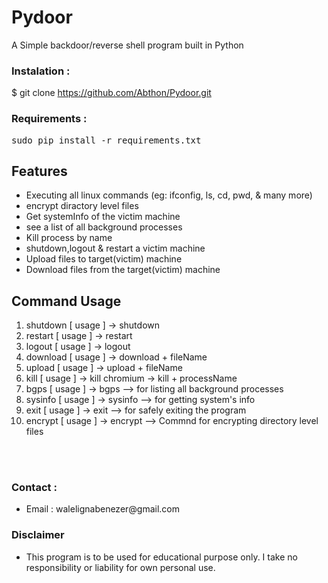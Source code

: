 # Pydoor
A Simple backdoor/reverse shell program built in Python
<br>
### Instalation :

$ git clone https://github.com/Abthon/Pydoor.git
<br>
### Requirements :

<pre>
sudo pip install -r requirements.txt
</pre>

## Features

* Executing all linux commands (eg: ifconfig, ls, cd, pwd, & many more)
* encrypt diractory level files 
* Get systemInfo of the victim machine
* see a list of all background processes
* Kill process by name
* shutdown,logout & restart a victim machine
* Upload files to target(victim) machine
* Download files from the target(victim) machine

## Command Usage

1) shutdown [ usage ] -> shutdown
2) restart  [ usage ] -> restart
3) logout   [ usage ] -> logout
4) download [ usage ] -> download + fileName
5) upload   [ usage ] -> upload + fileName
6) kill     [ usage ] -> kill chromium   -> kill + processName
7) bgps     [ usage ] -> bgps --> for listing all background processes
8) sysinfo  [ usage ] -> sysinfo --> for getting system's info
9) exit     [ usage ] -> exit --> for safely exiting the program
10) encrypt [ usage ] -> encrypt --> Commnd for encrypting directory level files

<br>
<br>

### Contact :
<ul>
  <li> Email : walelignabenezer@gmail.com</li>
</ul>


### Disclaimer

* This program is to be used for educational purpose only. I take no responsibility or liability for own personal use.
